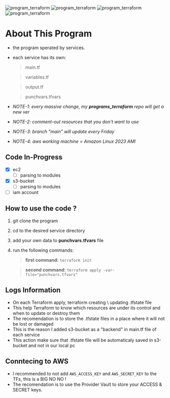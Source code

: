 ![program_terraform](https://img.shields.io/badge/WORKING%20MACHINES-Ubuntu%20&%20Manjaro-purple)
![program_terraform](https://img.shields.io/badge/PROGRAM_TERRAFORM%20VERSION-1.0.2-purple)
![program_terraform](https://img.shields.io/badge/CHANGELOG%20STATUS-Removed%20+%20Added-purple)
![program_terraform](https://img.shields.io/badge/PROVIDER%20-AWS-purple)


# About This Program
- the program sperated by services.
- each service has its own:
	> main.tf

	> variables.tf 

	> output.tf

	> punchvars.tfvars

- *NOTE-1: every massive change, my **programs_terraform** repo will get a new ver*
- *NOTE-2: comment-out resources that you don't want to use*
- *NOTE-3: branch "main" will update every Friday*
- *NOTE-4: aws working machine = Amazon Linux 2023 AMI*

## Code In-Progress
- [x] ec2
	- [ ] parsing to modules
- [x] s3-bucket
	- [ ] parsing to modules
- [ ] iam account

## How to use the code ?
1. git clone the program
2. cd to the desired service directory
3. add your own data to **punchvars.tfvars** file
4. run the following commands:
	
	> **first command:** `terraform init`
	
	> **second command:** `terraform apply -var-file="punchvars.tfvars"`

## Logs Information
- On each Terraform apply, terraform creating \ updating .tfstate file
- This help Terraform to know which resources are under its control and when to update or destroy them
- The recomendation is to store the .tfstate files in a place where it will not be lost or damaged
- This is the reason I added s3-bucket as a "backend" in main.tf file of each service
- This action make sure that .tfstate file will be automaticaly saved in s3-bucket and not in our local pc

## Conntecing to AWS
- I recommended to not add `AWS_ACCESS_KEY` and `AWS_SECRET_KEY` to the TFs, this is a BIG NO NO !
- The recomendation is to use the Provider Vault to store your ACCESS & SECRET keys.

